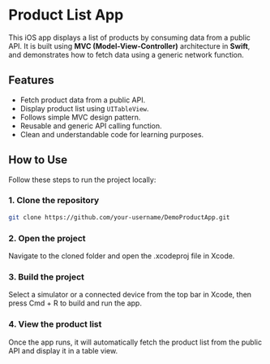 # Product List App
This iOS app displays a list of products by consuming data from a public API. It is built using **MVC (Model-View-Controller)** architecture in **Swift**, and demonstrates how to fetch data using a generic network function.

## Features
- Fetch product data from a public API.
- Display product list using `UITableView`.
- Follows simple MVC design pattern.
- Reusable and generic API calling function.
- Clean and understandable code for learning purposes.

## How to Use

Follow these steps to run the project locally:

### 1. Clone the repository

```bash
git clone https://github.com/your-username/DemoProductApp.git
```

### 2. Open the project
Navigate to the cloned folder and open the .xcodeproj file in Xcode.

### 3. Build the project
Select a simulator or a connected device from the top bar in Xcode, then press Cmd + R to build and run the app.

### 4. View the product list
Once the app runs, it will automatically fetch the product list from the public API and display it in a table view.
